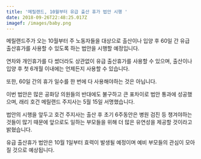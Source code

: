 ```yaml
---
title: '메릴랜드, 10월부터 유급 출산 휴가 법안 시행 '
date: 2018-09-26T22:48:25.017Z
imagef: /images/baby.png
---
```

메릴랜드주가 오는 10월부터 주 노동자들을 대상으로 출산이나 입양 후 60일 간 유급 출산휴가를 사용할 수 있도록 하는 법안을 시행할 예정입니다.



연차와 개인휴가를 다 썼더라도 상관없이 유급 출산휴가를 사용할 수 있으며, 출산이나 입양 후 첫 6개월 이내에는 언제든지 사용할 수 있습니다.



또한, 60일 간의 휴가 일수를 한 번에 다 사용해야하는 것은 아닙니다. 



이번 법안은 많은 공화당 의원들의 반대에도 불구하고 큰 표차이로 법안 통과에 성공했으며, 래리 호건 메릴랜드 주지사는 5월 15일 서명했습니다. 



법안의 시행을 앞두고 호건 주지사는 출산 후 초기 6주동안은 병원 검진 등 챙겨야하는 것들이 많기 때문에 앞으로도 일하는 부모들을 위해 더 많은 유연성을 제공할 것이라고 밝혔습니다. 



유급 출산휴가 법안은 10월 1일부터 효력이 발생될 예정이며 예비 부모들의 관심이 모아질 것으로 예상됩니다.
